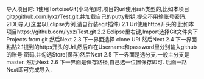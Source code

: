
导入项目时:
	1使用TortoiseGit(小乌龟)时,项目的url使用ssh类型的,比如本项目 git@github.com:lyxz/Test.git,并加载自己的putty秘钥,提交不用输账号密码. 
	2IDE导入(这里以Eclipse为例,请自行装egit插件)
		2.1 Url使用https开头的,比如本项目https://github.com/lyxz/Test.git
		2.2 Eclipse里右键,Import选择Git文件夹下Projects from git 然后Next
		2.3 下一界面选择 clone URI 然后Next
		2.4 下一界面粘贴2.1提到的https开头的Url,然后咋在Username和password里分别输入github的账号 密码,并勾选Store(保存)然后Next
		2.5 下一界面是选分支.一般主分支是master. 然后Next
		2.6 下一界面是保存路径,自己选一位置保存即可. 后面一路Next即可完成导入.

